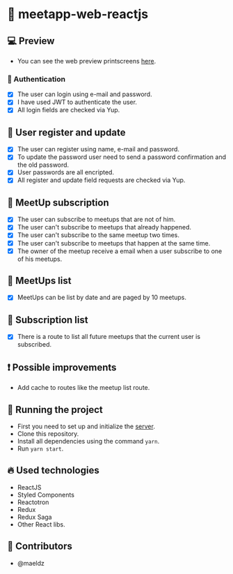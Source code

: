 # :rocket: meetapp-web-reactjs

## :computer: Preview

- You can see the web preview printscreens [here](/preview).

### :key: Authentication

- [x] The user can login using e-mail and password.
- [x] I have used JWT to authenticate the user.
- [x] All login fields are checked via Yup.

## :man: User register and update

- [x] The user can register using name, e-mail and password.
- [x] To update the password user need to send a password confirmation and the old password.
- [x] User passwords are all encripted.
- [x] All register and update field requests are checked via Yup.

## :calendar: MeetUp subscription

- [x] The user can subscribe to meetups that are not of him.
- [x] The user can't subscribe to meetups that already happened.
- [x] The user can't subscribe to the same meetup two times.
- [x] The user can't subscribe to meetups that happen at the same time.
- [x] The owner of the meetup receive a email when a user subscribe to one of his meetups.

## :bookmark_tabs: MeetUps list

- [x] MeetUps can be list by date and are paged by 10 meetups.

## :round_pushpin: Subscription list

- [x] There is a route to list all future meetups that the current user is subscribed.

## :exclamation: Possible improvements

- Add cache to routes like the meetup list route.

## :wrench: Running the project

- First you need to set up and initialize the [server](https://github.com/maeldz/meetapp-backend-nodejs).
- Clone this repository.
- Install all dependencies using the command `yarn`.
- Run `yarn start`.

## :fire: Used technologies

- ReactJS
- Styled Components
- Reactotron
- Redux
- Redux Saga
- Other React libs.

## :man: Contributors

- @maeldz
